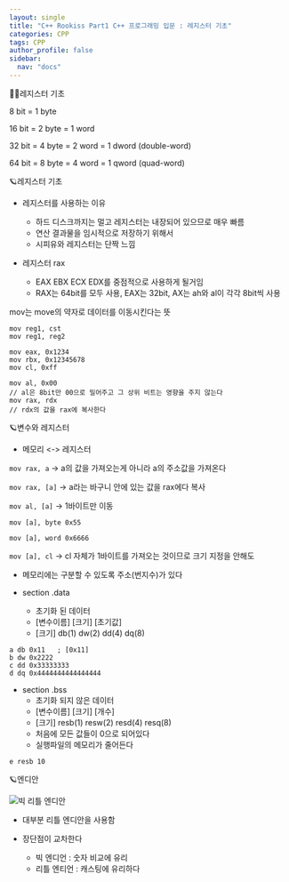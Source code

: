 ```yaml
---
layout: single
title: "C++ Rookiss Part1 C++ 프로그래밍 입문 : 레지스터 기초"
categories: CPP
tags: CPP
author_profile: false
sidebar:
  nav: "docs"
---
```



🙇‍♀️레지스터 기초


 8 bit = 1 byte
 
 16 bit = 2 byte = 1 word
 
 32 bit = 4 byte = 2 word = 1 dword (double-word)
 
 64 bit = 8 byte = 4 word = 1 qword (quad-word)
 

🪐레지스터 기초


* 레지스터를 사용하는 이유
  * 하드 디스크까지는 멀고 레지스터는 내장되어 있으므로 매우 빠름
  * 연산 결과물을 임시적으로 저장하기 위해서
  * 시피유와 레지스터는 단짝 느낌


* 레지스터 rax
  * EAX EBX ECX EDX를 중점적으로 사용하게 될거임
  * RAX는 64bit를 모두 사용, EAX는 32bit, AX는 ah와 al이 각각 8bit씩 사용


mov는 move의 약자로 데이터를 이동시킨다는 뜻


``` 
mov reg1, cst
mov reg1, reg2

mov eax, 0x1234
mov rbx, 0x12345678
mov cl, 0xff

mov al, 0x00
// al은 8bit만 00으로 밀어주고 그 상위 비트는 영향을 주지 않는다
mov rax, rdx
// rdx의 값을 rax에 복사한다
```


🪐변수와 레지스터


    
* 메모리 <-> 레지스터

`mov rax, a` -> a의 값을 가져오는게 아니라 a의 주소값을 가져온다

`mov rax, [a]` -> a라는 바구니 안에 있는 값을 rax에다 복사

`mov al, [a]` -> 1바이트만 이동




`mov [a], byte 0x55`

`mov [a], word 0x6666`

`mov [a], cl` -> cl 자체가 1바이트를 가져오는 것이므로 크기 지정을 안해도 



* 메모리에는 구분할 수 있도록 주소(번지수)가 있다


* section .data
  * 초기화 된 데이터
  * [변수이름] [크기] [초기값]
  * [크기] db(1) dw(2) dd(4) dq(8)

```
a db 0x11   ; [0x11]
b dw 0x2222
c dd 0x33333333
d dq 0x4444444444444444
```    
    
* section .bss    
  * 초기화 되지 않은 데이터
  * [변수이름] [크기] [개수]
  * [크기] resb(1) resw(2) resd(4) resq(8)
  * 처음에 모든 값들이 0으로 되어있다
  * 실행파일의 메모리가 줄어든다

`e resb 10`



🪐엔디안



![빅 리틀 엔디안](https://user-images.githubusercontent.com/86364202/157590698-0043d576-0d2b-468b-a480-5a3529c36882.png)


* 대부분 리틀 엔디안을 사용함


* 장단점이 교차한다
  - 빅 엔디언 : 숫자 비교에 유리
  - 리틀 엔티언 : 캐스팅에 유리하다


























